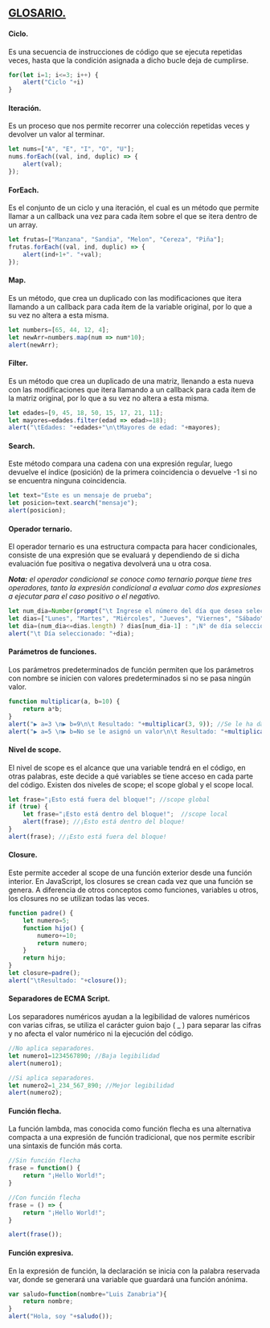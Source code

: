 ## **<u>GLOSARIO.</u>**

#### **Ciclo.**

Es una secuencia de instrucciones de código que se ejecuta repetidas veces, hasta que la condición asignada a dicho bucle deja de cumplirse.

```js
for(let i=1; i<=3; i++) {
    alert("Ciclo "+i)
}
```

#### **Iteración.**

Es un proceso que nos permite recorrer una colección repetidas veces y devolver un valor al terminar.

```js
let nums=["A", "E", "I", "O", "U"];
nums.forEach((val, ind, duplic) => {
    alert(val);
});
```

#### **ForEach.**

Es el conjunto de un ciclo y una iteración, el cual es un método que permite llamar a un callback una vez para cada ítem sobre el que se itera dentro de un array.

```js
let frutas=["Manzana", "Sandia", "Melon", "Cereza", "Piña"];
frutas.forEach((val, ind, duplic) => {
    alert(ind+1+". "+val);
});
```

#### **Map.**

Es un método, que crea un duplicado con las modificaciones que itera llamando a un callback para cada ítem de la variable original, por lo que a su vez no altera a esta misma.

```js
let numbers=[65, 44, 12, 4];
let newArr=numbers.map(num => num*10);
alert(newArr);
```

#### **Filter.**

Es un método que crea un duplicado de una matriz, llenando a esta nueva con las modificaciones que itera llamando a un callback para cada ítem de la matriz original, por lo que a su vez no altera a esta misma.

```js
let edades=[9, 45, 18, 50, 15, 17, 21, 11];
let mayores=edades.filter(edad => edad>=18);
alert("\tEdades: "+edades+"\n\tMayores de edad: "+mayores);
```

#### **Search.**

Este método compara una cadena con una expresión regular, luego devuelve el índice (posición) de la primera coincidencia o devuelve -1 si no se encuentra ninguna coincidencia.

```js
let text="Este es un mensaje de prueba";
let posicion=text.search("mensaje");
alert(posicion);
```

#### **Operador ternario.**

El operador ternario es una estructura compacta para hacer condicionales, consiste de una expresión que se evaluará y dependiendo de si dicha evaluación fue positiva o negativa devolverá una u otra cosa.

***Nota:** el operador condicional se conoce como ternario porque tiene tres operadores, tanto la expresión condicional a evaluar como dos expresiones a ejecutar para el caso positivo o el negativo.*

```js
let num_dia=Number(prompt("\t Ingrese el número del día que desea seleccionar: ", 5));
let dias=["Lunes", "Martes", "Miércoles", "Jueves", "Viernes", "Sábado", "Domingo"];
let dia=(num_dia<=dias.length) ? dias[num_dia-1] : "¡N° de día seleccionado no existe!";
alert("\t Día seleccionado: "+dia);
```

#### **Parámetros de funciones.**

Los parámetros predeterminados de función permiten que los parámetros con nombre se inicien con valores predeterminados si no se pasa ningún valor.

```js
function multiplicar(a, b=10) {
    return a*b;
}
alert("▶ a=3 \n▶ b=9\n\t Resultado: "+multiplicar(3, 9)); //Se le ha dado un valor a=2 y b=9
alert("▶ a=5 \n▶ b=No se le asignó un valor\n\t Resultado: "+multiplicar(5)); //Sólo se le dió valor a=5 y a la b no se le dió ningún valor, de manera que toma su valor predeterminado que es b=10
```

#### **Nivel de scope.**

El nivel de scope es el alcance que una variable tendrá en el código, en otras palabras, este decide a qué variables se tiene acceso en cada parte del código. Existen dos niveles de scope; el scope global y el scope local.

```js
let frase="¡Esto está fuera del bloque!"; //scope global
if (true) {
    let frase="¡Esto está dentro del bloque!";  //scope local
    alert(frase); //¡Esto está dentro del bloque!
}
alert(frase); //¡Esto está fuera del bloque!
```

#### **Closure.**

Este permite acceder al scope de una función exterior desde una función interior. En JavaScript, los closures se crean cada vez que una función se genera. A diferencia de otros conceptos como funciones, variables u otros, los closures no se utilizan todas las veces.

```js
function padre() {
    let numero=5;
    function hijo() {
        numero+=10;
        return numero;
    }
    return hijo;
}
let closure=padre();
alert("\tResultado: "+closure());
```

#### **Separadores de ECMA Script.**

Los separadores numéricos ayudan a la legibilidad de valores numéricos con varias cifras, se utiliza el carácter guion bajo ( _ ) para separar las cifras y no afecta el valor numérico ni la ejecución del código.

```js
//No aplica separadores.
let numero1=1234567890; //Baja legibilidad
alert(numero1);

//Si aplica separadores.
let numero2=1_234_567_890; //Mejor legibilidad
alert(numero2);
```

#### **Función flecha.**

La función lambda, mas conocida como función flecha es una alternativa compacta a una expresión de función tradicional, que nos permite escribir una sintaxis de función más corta.

```js
//Sin función flecha
frase = function() {
    return "¡Hello World!";
}

//Con función flecha
frase = () => {
    return "¡Hello World!";
}

alert(frase());
```

#### **Función expresiva.**

En la expresión de función, la declaración se inicia con la palabra reservada var, donde se generará una variable que guardará una función anónima.

```js
var saludo=function(nombre="Luis Zanabria"){
    return nombre;
}
alert("Hola, soy "+saludo());
```

